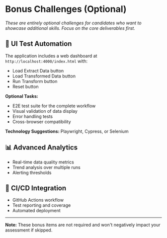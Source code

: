 # Bonus Challenges (Optional)

_These are entirely optional challenges for candidates who want to showcase additional skills. Focus on the core deliverables first._

## 🎯 **UI Test Automation**

The application includes a web dashboard at `http://localhost:4000/index.html` with:

-   Load Extract Data button
-   Load Transformed Data button
-   Run Transform button
-   Reset button

**Optional Tasks:**

-   E2E test suite for the complete workflow
-   Visual validation of data display
-   Error handling tests
-   Cross-browser compatibility

**Technology Suggestions:** Playwright, Cypress, or Selenium

## 📊 **Advanced Analytics**

-   Real-time data quality metrics
-   Trend analysis over multiple runs
-   Alerting thresholds

## 🔄 **CI/CD Integration**

-   GitHub Actions workflow
-   Test reporting and coverage
-   Automated deployment

---

**Note:** These bonus items are not required and won't negatively impact your assessment if skipped.

